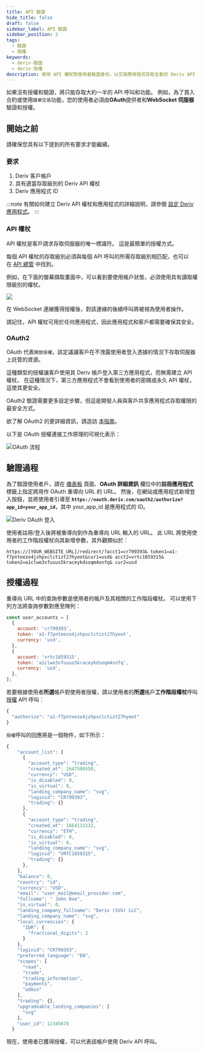 ```yaml
---
title: API 驗證
hide_title: false
draft: false
sidebar_label: API 驗證
sidebar_position: 2
tags:
  - 驗證
  - 授權
keywords:
  - deriv-驗證
  - deriv-授權
description: 使用 API 權杖對使用者驗證身份，以交易應用程式存取全套的 Deriv API 功能。 透過 API 範例學習做法。
---
```


如果沒有授權和驗證，將只能存取大約一半的 API 呼叫和功能。 例如，為了買入合約或使用`跟單交易`功能，您的使用者必須由**OAuth**提供者和**WebSocket 伺服器**驗證和授權。

## 開始之前

請確保您具有以下提到的所有要求才能繼續。

### 要求

1. Deriv 客戶帳戶
2. 具有適當存取級別的 Deriv API 權杖
3. Deriv 應用程式 ID

:::note
有關如何建立 Deriv API 權杖和應用程式的詳細說明，請參閱 [設定 Deriv 應用程式](/docs/setting-up-a-deriv-application)。
:::

### API 權杖

API 權杖是客戶請求存取伺服器的唯一標識符。 這是最簡單的授權方式。

每個 API 權杖的存取級別必須與每個 API 呼叫的所需存取級別相匹配，也可以在 [API 總管](/api-explorer) 中找到。

例如，在下面的螢幕擷取畫面中，可以看到要使用帳戶狀態，必須使用具有讀取權限級別的權杖。

![](/img/acc_status_scope_api_explorer.png)

在 WebSocket 連線獲得授權後，對該連線的後續呼叫將被視為使用者操作。

請記住，API 權杖可用於任何應用程式，因此應用程式和客戶都需要確保其安全。

### OAuth2

OAuth 代表`開放授權`，該定議讓客戶在不洩露使用者登入憑據的情況下存取伺服器上託管的資源。

這種類型的授權讓客戶使用其 Deriv 帳戶登入第三方應用程式，而無需建立 API 權杖。 在這種情況下，第三方應用程式不會看到使用者的密碼或永久 API 權杖，這使其更安全。

OAuth2 驗證需要更多設定步驟，但這是開發人員與客戶共享應用程式存取權限的最安全方式。

欲了解 OAuth2 的更詳細資訊，請造訪 [本指南](https://aaronparecki.com/oauth-2-simplified/)。

以下是 OAuth 授權連接工作原理的可視化表示：

![OAuth 流程](/img/how_oauth_works.png "OAuth flow")

## 驗證過程

為了驗證使用者戶，請在 [儀表板](/dashboard) 頁面、**OAuth 詳細資訊** 欄位中的**註冊應用程式** 標籤上指定將用作 OAuth 重導向 URL 的 URL。 然後，在網站或應用程式新增登入按鈕，並將使用者引導至 **`https://oauth.deriv.com/oauth2/authorize?app_id=your_app_id`**，其中 your_app_id 是應用程式的 ID。

![Deriv OAuth 登入](/img/oauth_login.png "Deriv OAuth Login")

使用者註冊/登入後將被重導向到作為重導向 URL 輸入的 URL。 此 URL 將使用使用者的工作階段權杖向其新增參數，其外觀類似於：

`https://[YOUR_WEBSITE_URL]/redirect/?acct1=cr799393& token1=a1-f7pnteezo4jzhpxclctizt27hyeot&cur1=usd& acct2=vrtc1859315& token2=a1clwe3vfuuus5kraceykdsoqm4snfq& cur2=usd`

## 授權過程

重導向 URL 中的查詢參數是使用者的帳戶及其相關的工作階段權杖。 可以使用下列方法將查詢參數對應至陣列：

```js showLineNumbers
const user_accounts = [
  {
    account: 'cr799393',
    token: 'a1-f7pnteezo4jzhpxclctizt27hyeot',
    currency: 'usd',
  },
  {
    account: 'vrtc1859315',
    token: 'a1clwe3vfuuus5kraceykdsoqm4snfq',
    currency: 'usd',
  },
];
```

若要根據使用者**所選**帳戶對使用者授權，請以使用者的**所選**帳戶**工作階段權杖**呼叫 [授權](/api-explorer#authorize) API 呼叫：

```js showLineNumbers
{
  "authorize": "a1-f7pnteezo4jzhpxclctizt27hyeot"
}
```

`授權`呼叫的回應將是一個物件，如下所示：

```js showLineNumbers
{
    "account_list": [
      {
        "account_type": "trading",
        "created_at": 1647509550,
        "currency": "USD",
        "is_disabled": 0,
        "is_virtual": 0,
        "landing_company_name": "svg",
        "loginid": "CR799393",
        "trading": {}
      },
      {
        "account_type": "trading",
        "created_at": 1664132232,
        "currency": "ETH",
        "is_disabled": 0,
        "is_virtual": 0,
        "landing_company_name": "svg",
        "loginid": "VRTC1859315",
        "trading": {}
      },
    ],
    "balance": 0,
    "country": "id",
    "currency": "USD",
    "email": "user_mail@email_provider.com",
    "fullname": " John Doe",
    "is_virtual": 0,
    "landing_company_fullname": "Deriv (SVG) LLC",
    "landing_company_name": "svg",
    "local_currencies": {
      "IDR": {
        "fractional_digits": 2
      }
    },
    "loginid": "CR799393",
    "preferred_language": "EN",
    "scopes": [
      "read",
      "trade",
      "trading_information",
      "payments",
      "admin"
    ],
    "trading": {},
    "upgradeable_landing_companies": [
      "svg"
    ],
    "user_id": 12345678
  }
```

現在，使用者已獲得授權，可以代表該帳戶使用 Deriv API 呼叫。
